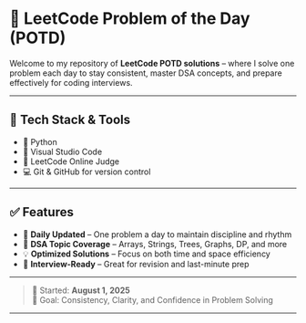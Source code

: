 # 📌 LeetCode Problem of the Day (POTD)

Welcome to my repository of **LeetCode POTD solutions** – where I solve one problem each day to stay consistent, master DSA concepts, and prepare effectively for coding interviews.

---

## 🔧 Tech Stack & Tools

- 🐍 Python 
- 📝 Visual Studio Code
- 🧠 LeetCode Online Judge
- 💻 Git & GitHub for version control

---

## ✅ Features

- 🔁 **Daily Updated** – One problem a day to maintain discipline and rhythm  
- 🧠 **DSA Topic Coverage** – Arrays, Strings, Trees, Graphs, DP, and more    
- 💡 **Optimized Solutions** – Focus on both time and space efficiency  
- 🚀 **Interview-Ready** – Great for revision and last-minute prep  

---

> 📅 Started: **August 1, 2025**  
> 🎯 Goal: Consistency, Clarity, and Confidence in Problem Solving

---


